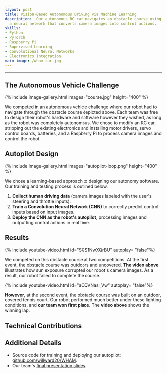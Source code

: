 ```yaml
---
layout: post
title: Vision-Based Autonomous Driving via Machine Learning
description:  Our autonomous RC car navigates an obstacle course using
  a neural network that converts camera images into control actions. 
skills: 
- Python
- PyTorch
- Raspberry Pi
- Supervised Learning
- Convolutional Neural Networks
- Electronics Integration
main-image: /wham-car.jpg
---
```


---
## The Autonomous Vehicle Challenge

{% include image-gallery.html images="course.jpg" height="400" %}

We competed in an autonomous vehicle challenge where our robot had to
navigate through the obstacle course depicted above. Each team was 
free to design their robot's hardware and software however they wished, 
as long as the robot was completely autonomous. We chose to modify an
RC car, stripping out the existing electronics and installing
motor drivers, servo control boards, batteries, and a Raspberry Pi
to process camera images and control the robot. 

## Autopilot Design

{% include image-gallery.html images="autopilot-loop.png" height="400" %}

We chose a learning-based approach to designing our autonomy software. Our
training and testing process is outlined below. 
1. **Collect human driving data** (camera images labeled with the user's steering and throttle inputs).
2. **Train a Convolution Neural Network (CNN)** to correctly predict control inputs based on input images.
3. **Deploy the CNN as the robot's autopilot**, processing images and outputting control actions in real time. 


## Results

{% include youtube-video.html id="SQS1NwXQrBU" autoplay= "false"%}

We competed on this obstacle course at two competitions. At the first event,
the obstacle course was outdoors and uncovered. **The video above** illustrates
how sun exposure corrupted our robot's camera images. As a result, our robot 
failed to complete the course. 

{% include youtube-video.html id="aOQVNasl_Vw" autoplay= "false"%}

**However**, at the second event, the obstacle course was built on an outdoor,
covered tennis court. Our robot performed much better under these lighting
conditions, and **our team won first place.** The **video above** shows the winning
lap. 


## Technical Contributions


## Additional Details
* Source code for training and deploying our autopilot: [github.com/willward20/WHAM](https://github.com/willward20/WHAM).
* Our team's [final presentation slides](https://github.com/willward20/WHAM/blob/main/final_presentation.pdf).
